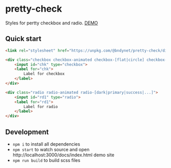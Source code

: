 # pretty-check

Styles for pertty checkbox and radio.
[DEMO](https://bndynet.github.io/pretty-check/)

## Quick start

```html
<link rel="stylesheet" href="https://unpkg.com/@bndynet/pretty-check/dist/pretty-check.css">

<div class="checkbox checkbox-animated checkbox-[flat|circle] checkbox-[dark|primary|success|...]">
    <input id="chk" type="checkbox">
    <label for="chk">
        Label for checkbox
    </label>
</div>

<div class="radio radio-animated radio-[dark|primary|success|...]">
    <input id="rd1" type="radio">
    <label for="rd1">
        Label for radio
    </label>
</div>
```

## Development

- `npm i` to install all dependencies
- `npm start` to watch source and open http://localhost:3000/docs/index.html demo site
- `npm run build` to build scss files
